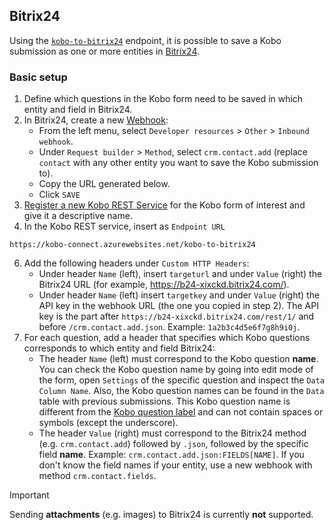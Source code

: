## Bitrix24

Using the [`kobo-to-bitrix24`](https://kobo-connect.azurewebsites.net/docs#/Kobo/create_kobo_headers_create_kobo_headers_post) endpoint, it is possible to save a Kobo submission as one or more entities in [Bitrix24](https://www.bitrix24.com/). 

### Basic setup

1. Define which questions in the Kobo form need to be saved in which entity and field in Bitrix24.
2. In Bitrix24, create a new [Webhook](https://helpdesk.bitrix24.com/open/21133100/):
   - From the left menu, select `Developer resources` > `Other` > `Inbound webhook`.
   - Under `Request builder` > `Method`, select `crm.contact.add` (replace `contact` with any other entity you want to save the Kobo submission to).
   - Copy the URL generated below.
   - Click `SAVE`
3. [Register a new Kobo REST Service](https://support.kobotoolbox.org/rest_services.html) for the Kobo form of interest and give it a descriptive name.
4. In the Kobo REST service, insert as `Endpoint URL`
```
https://kobo-connect.azurewebsites.net/kobo-to-bitrix24
```
6. Add the following headers under `Custom HTTP Headers`:
   - Under header `Name` (left), insert `targeturl` and under `Value` (right) the Bitrix24 URL (for example, https://b24-xixckd.bitrix24.com/).
   - Under header `Name` (left) insert `targetkey` and under `Value` (right) the API key in the webhook URL (the one you copied in step 2). The API key is the part after `https://b24-xixckd.bitrix24.com/rest/1/` and before `/crm.contact.add.json`. Example: `1a2b3c4d5e6f7g8h9i0j`.
9. For each question, add a header that specifies which Kobo questions corresponds to which entity and field Bitrix24:
   - The header `Name` (left) must correspond to the Kobo question **name**. You can check the Kobo question name by going into edit mode of the form, open `Settings` of the specific question and inspect the `Data Column Name`. Also, the Kobo question names can be found in the `Data` table with previous submissions. This Kobo question name is different from the [Kobo question label](https://support.kobotoolbox.org/getting_started_xlsform.html#adding-questions) and can not contain spaces or symbols (except the underscore).
   - The header `Value` (right) must correspond to the Bitrix24 method (e.g. `crm.contact.add`) followed by `.json`, followed by the specific field **name**. Example: `crm.contact.add.json:FIELDS[NAME]`. If you don't know the field names if your entity, use a new webhook with method `crm.contact.fields`.

> [!IMPORTANT]  
> Sending **attachments** (e.g. images) to Bitrix24 is currently **not** supported.
